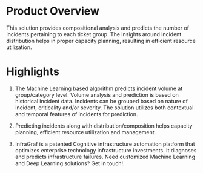 # Product Overview
This solution provides compositional analysis and predicts the number of incidents pertaining to each ticket group. The insights around incident distribution helps in proper capacity planning, resulting in efficient resource utilization.

# Highlights
1. The Machine Learning based algorithm predicts incident volume at group/category level. Volume analysis and prediction is based on historical incident data. Incidents can be grouped based on nature of incident, criticality and/or severity. The solution utilizes both contextual and temporal features of incidents for prediction.

2. Predicting incidents along with distribution/composition helps capacity planning, efficient resource utilization and management.

3. InfraGraf is a patented Cognitive infrastructure automation platform that optimizes enterprise technology infrastructure investments. It diagnoses and predicts infrastructure failures. Need customized Machine Learning and Deep Learning solutions? Get in touch!.